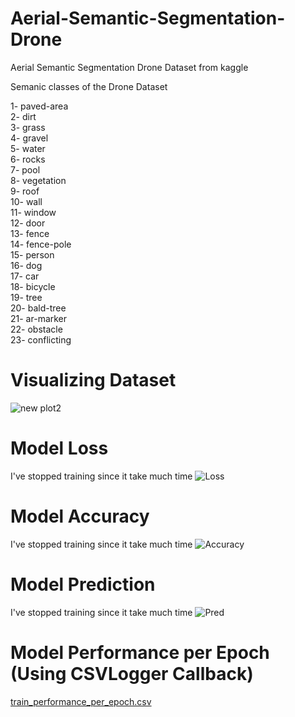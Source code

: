 # Aerial-Semantic-Segmentation-Drone
Aerial Semantic Segmentation Drone Dataset from kaggle

Semanic classes of the Drone Dataset 

1- paved-area        
2- dirt        
3- grass                  
4- gravel            
5- water             
6- rocks            
7- pool            
8- vegetation                      
9- roof                  
10- wall                
11- window                    
12- door              
13- fence            
14- fence-pole               
15- person           
16- dog           
17- car               
18- bicycle              
19- tree                  
20- bald-tree             
21- ar-marker               
22- obstacle                
23- conflicting                 

# Visualizing Dataset

![new plot2](https://user-images.githubusercontent.com/31994329/134433675-2ddeb352-c003-4560-be51-87b5a1a113d2.png)

# Model Loss
I've stopped training since it take much time 
![Loss](https://user-images.githubusercontent.com/31994329/134434972-4c9e94b0-f61a-4fca-8cb3-a28a38b1dda6.png)

# Model Accuracy
I've stopped training since it take much time 
![Accuracy](https://user-images.githubusercontent.com/31994329/134435007-4ae6bdb7-5819-444e-a47a-c8ee957742e6.png)

# Model Prediction
I've stopped training since it take much time 
![Pred](https://user-images.githubusercontent.com/31994329/134435156-1d2b578d-bc6e-4b8d-8f76-92c94e563a7a.png)


# Model Performance per Epoch (Using CSVLogger Callback)
[train_performance_per_epoch.csv](https://github.com/Ahmed-Fayed/Aerial-Semantic-Segmentation-Drone/files/7214326/train_performance_per_epoch.csv)
